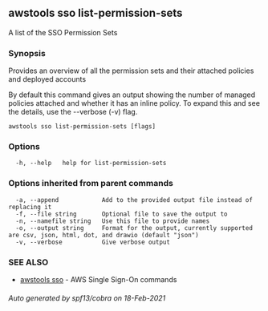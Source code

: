 ## awstools sso list-permission-sets

A list of the SSO Permission Sets

### Synopsis

Provides an overview of all the permission sets and their attached policies and deployed accounts

By default this command gives an output showing the number of managed policies attached and whether it has an inline policy. To expand this and see the details, use the --verbose (-v) flag.
	

```
awstools sso list-permission-sets [flags]
```

### Options

```
  -h, --help   help for list-permission-sets
```

### Options inherited from parent commands

```
  -a, --append            Add to the provided output file instead of replacing it
  -f, --file string       Optional file to save the output to
  -n, --namefile string   Use this file to provide names
  -o, --output string     Format for the output, currently supported are csv, json, html, dot, and drawio (default "json")
  -v, --verbose           Give verbose output
```

### SEE ALSO

* [awstools sso](awstools_sso.md)	 - AWS Single Sign-On commands

###### Auto generated by spf13/cobra on 18-Feb-2021
